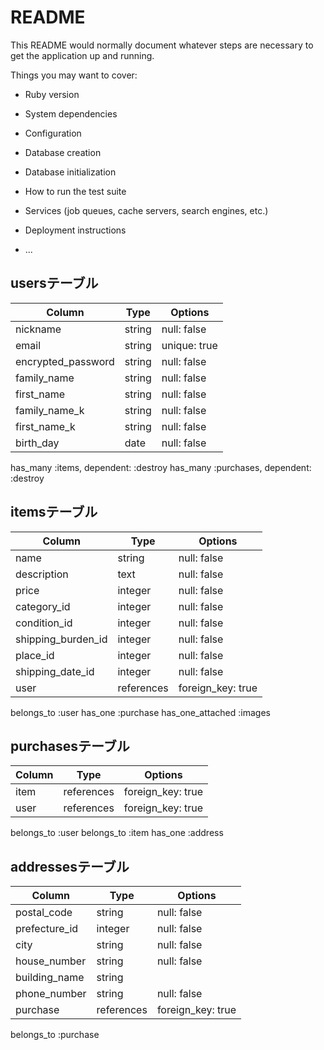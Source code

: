 # README

This README would normally document whatever steps are necessary to get the
application up and running.

Things you may want to cover:

* Ruby version

* System dependencies

* Configuration

* Database creation

* Database initialization

* How to run the test suite

* Services (job queues, cache servers, search engines, etc.)

* Deployment instructions

* ...

## usersテーブル

| Column             | Type     | Options                |
| ------------------ | -------- | -----------------------|
| nickname           | string   | null: false            |
| email              | string   | unique: true           |
| encrypted_password | string   | null: false            |
| family_name        | string   | null: false            |
| first_name         | string   | null: false            |
| family_name_k      | string   | null: false            |
| first_name_k       | string   | null: false            |
| birth_day          | date     | null: false            |

has_many :items, dependent: :destroy
has_many :purchases, dependent: :destroy



## itemsテーブル

| Column             | Type       | Options                |
| ------------------ | ---------- | -----------------------|
| name               | string     | null: false            |
| description        | text       | null: false
| price              | integer    | null: false            |
| category_id        | integer    | null: false            |
| condition_id       | integer    | null: false            |
| shipping_burden_id | integer    | null: false            |
| place_id           | integer    | null: false            |
| shipping_date_id   | integer    | null: false            |
| user               | references | foreign_key: true      |

belongs_to :user
has_one :purchase
has_one_attached :images

## purchasesテーブル

| Column             | Type       | Options                |
| ------------------ | ---------- | -----------------------|
| item               | references | foreign_key: true      |
| user               | references | foreign_key: true      |

belongs_to :user
belongs_to :item
has_one :address

## addressesテーブル 

| Column             | Type       | Options                |
| ------------------ | ---------- | -----------------------|
| postal_code        | string     | null: false            |
| prefecture_id      | integer    | null: false            |
| city               | string     | null: false            |
| house_number       | string     | null: false            |
| building_name      | string     |                        |
| phone_number       | string     | null: false            |
| purchase           | references | foreign_key: true      |

belongs_to :purchase
